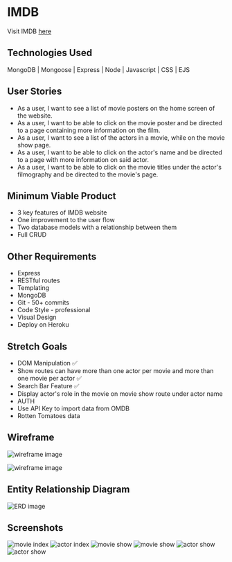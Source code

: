 # IMDB

Visit IMDB [here](https://imdb-project2.herokuapp.com/movies)

## Technologies Used
MongoDB | Mongoose | Express | Node | Javascript | CSS | EJS

## User Stories
<ul>
    <li>As a user, I want to see a list of movie posters on the home screen of the website. </li>
    <li>As a user, I want to be able to click on the movie poster and be directed to a page containing more information on the film. </li>
    <li>As a user, I want to see a list of the actors in a movie, while on the movie show page. </li>
    <li>As a user, I want to be able to click on the actor's name and be directed to a page with more information on said actor. </li>
    <li>As a user, I want to be able to click on the movie titles under the actor's filmography and be directed to the movie's page. </li>
</ul>

## Minimum Viable Product
- 3 key features of IMDB website
- One improvement to the user flow
- Two database models with a relationship between them
- Full CRUD

## Other Requirements
- Express
- RESTful routes
- Templating
- MongoDB
- Git - 50+ commits
- Code Style - professional
- Visual Design
- Deploy on Heroku

## Stretch Goals
- DOM Manipulation ✅
- Show routes can have more than one actor per movie and more than one movie per actor ✅
- Search Bar Feature ✅
- Display actor's role in the movie on movie show route under actor name
- AUTH
- Use API Key to import data from OMDB
- Rotten Tomatoes data

## Wireframe
![wireframe image](https://github.com/Royal0817/Project-2/blob/main/screenshots/IMDB-wireframe-movies.png?raw=true)

![wireframe image](https://github.com/Royal0817/Project-2/blob/main/screenshots/IMDB-wireframe-actor.png?raw=true)


## Entity Relationship Diagram
![ERD image](https://github.com/Royal0817/Project-2/blob/main/screenshots/IMDB-ERD.png?raw=true)

## Screenshots
![movie index](https://github.com/Royal0817/Project-2/blob/main/screenshots/IMDB-movie-index.png?raw=true)
![actor index](https://github.com/Royal0817/Project-2/blob/main/screenshots/IMDB-actor-index.png?raw=true)
![movie show](https://github.com/Royal0817/Project-2/blob/main/screenshots/IMDB-movie-show-top.png?raw=true)
![movie show](https://github.com/Royal0817/Project-2/blob/main/screenshots/IMDB-movie-show-bottom.png?raw=true)
![actor show](https://github.com/Royal0817/Project-2/blob/main/screenshots/IMDB-actor-show-top.png?raw=true)
![actor show](https://github.com/Royal0817/Project-2/blob/main/screenshots/IMDB-actor-show-bottom.png?raw=true)

